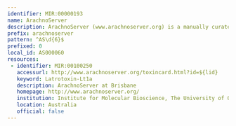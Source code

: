 ```yaml
---
identifier: MIR:00000193
name: ArachnoServer
description: ArachnoServer (www.arachnoserver.org) is a manually curated database providing information on the sequence, structure and biological activity of protein toxins from spider venoms. It include a molecular target ontology designed specifically for venom toxins, as well as current and historic taxonomic information.
prefix: arachnoserver
pattern: ^AS\d{6}$
prefixed: 0
local_id: AS000060
resources:
 - identifier: MIR:00100250
   accessurl: http://www.arachnoserver.org/toxincard.html?id=${lid}
   keyword: Latrotoxin-Lt1a
   description: ArachnoServer at Brisbane
   homepage: http://www.arachnoserver.org/
   institution: Institute for Molecular Bioscience, The University of Queensland, Brisbane
   location: Australia
   official: false
---
```

